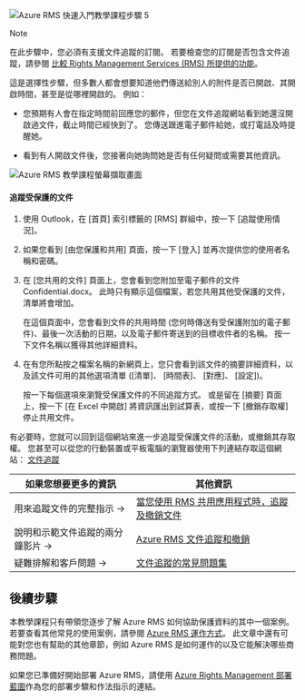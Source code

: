 ![Azure RMS 快速入門教學課程步驟 5](../media/AzRMS_QuickStartSteps5.PNG)

> [!NOTE]
> 在此步驟中，您必須有支援文件追蹤的訂閱。 若要檢查您的訂閱是否包含文件追蹤，請參閱 [比較 Rights Management Services (RMS) 所提供的功能](https://technet.microsoft.com/dn858608.aspx)。

這是選擇性步驟，但多數人都會想要知道他們傳送給別人的附件是否已開啟、其開啟時間，甚至是從哪裡開啟的。 例如：

-   您預期有人會在指定時間前回應您的郵件，但您在文件追蹤網站看到她還沒開啟過文件，截止時間已經快到了。 您傳送跟進電子郵件給她，或打電話及時提醒她。

-   看到有人開啟文件後，您接著向她詢問她是否有任何疑問或需要其他資訊。

![Azure RMS 教學課程螢幕擷取畫面](../media/AzRMS_Tutorial_5_Screenshots.png)

#### 追蹤受保護的文件

1.  使用 Outlook，在 [首頁] 索引標籤的 [RMS] 群組中，按一下 [追蹤使用情況]。

2.  如果您看到 [由您保護和共用] 頁面，按一下 [登入] 並再次提供您的使用者名稱和密碼。

3.  在 [您共用的文件] 頁面上，您會看到您附加至電子郵件的文件 Confidential.docx。 此時只有顯示這個檔案，若您共用其他受保護的文件，清單將會增加。

    在這個頁面中，您會看到文件的共用時間 (您何時傳送有受保護附加的電子郵件)、最後一次活動的日期，以及電子郵件寄送到的目標收件者的名稱。 按一下文件名稱以獲得其他詳細資料。

4.  在有您所點按之檔案名稱的新網頁上，您只會看到該文件的摘要詳細資料，以及該文件可用的其他選項清單 ([清單]、 [時間表]、 [對應]、 [設定])。

    按一下每個選項來瀏覽受保護文件的不同追蹤方式。 或是留在 [摘要] 頁面上，按一下 [在 Excel 中開啟] 將資訊匯出到試算表，或按一下 [撤銷存取權] 停止共用文件。

有必要時，您就可以回到這個網站來進一步追蹤受保護文件的活動，或撤銷其存取權。 您甚至可以從您的行動裝置或平板電腦的瀏覽器使用下列連結存取這個網站： [文件追蹤](http://go.microsoft.com/fwlink/?LinkId=529562)

|如果您想要更多的資訊|其他資訊|
|--------------------------------|--------------------------|
|用來追蹤文件的完整指示   →|[當您使用 RMS 共用應用程式時，追蹤及撤銷文件](../rms-client/sharing-app-track-revoke.md)|
|說明和示範文件追蹤的兩分鐘影片   →|[Azure RMS 文件追蹤和撤銷](http://channel9.msdn.com/Series/Information-Protection/Azure-RMS-Document-Tracking-and-Revocation)|
|疑難排解和客戶問題   →|[文件追蹤的常見問題集](https://technet.microsoft.com/dn947488)|

## 後續步驟
本教學課程只有帶領您逐步了解 Azure RMS 如何協助保護資料的其中一個案例。 若要查看其他常見的使用案例，請參閱 [Azure RMS 運作方式](../understand-explore/what-admins-users-see.md)。 此文章中還有可能對您也有幫助的其他章節，例如 Azure RMS 是如何運作的以及它能解決哪些商務問題。

如果您已準備好開始部署 Azure RMS，請使用 [Azure Rights Management 部署藍圖](../plan-design/deployment-roadmap.md)作為您的部署步驟和作法指示的連結。



<!--HONumber=Apr16_HO3-->


